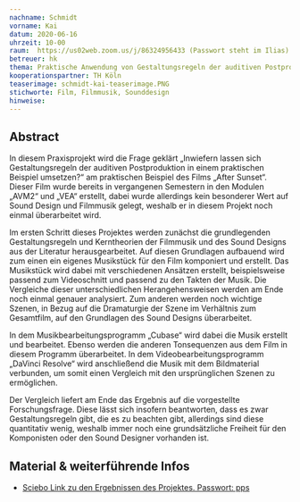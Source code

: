 ```yaml
---
nachname: Schmidt
vorname: Kai
datum: 2020-06-16
uhrzeit: 10-00
raum:  https://us02web.zoom.us/j/86324956433 (Passwort steht im Ilias) Präsentation 
betreuer: hk
thema: Praktische Anwendung von Gestaltungsregeln der auditiven Postproduktion im Film
kooperationspartner: TH Köln
teaserimage: schmidt-kai-teaserimage.PNG
stichworte: Film, Filmmusik, Sounddesign
hinweise:
---
```


## Abstract

In diesem Praxisprojekt wird die Frage geklärt „Inwiefern lassen sich Gestaltungsregeln der auditiven Postproduktion in einem praktischen Beispiel umsetzen?“ am praktischen Beispiel des Films „After Sunset“. Dieser Film wurde bereits in vergangenen Semestern in den Modulen „AVM2“ und „VEA“ erstellt, dabei wurde allerdings kein besonderer Wert auf Sound Design und Filmmusik gelegt, weshalb er in diesem Projekt noch einmal überarbeitet wird.

Im ersten Schritt dieses Projektes werden zunächst die grundlegenden Gestaltungsregeln und Kerntheorien der Filmmusik und des Sound Designs aus der Literatur herausgearbeitet. Auf diesen Grundlagen aufbauend wird zum einen ein eigenes Musikstück für den Film komponiert und erstellt. Das Musikstück wird dabei mit verschiedenen Ansätzen erstellt, beispielsweise passend zum Videoschnitt und passend zu den Takten der Musik. Die Vergleiche dieser unterschiedlichen Herangehensweisen werden am Ende noch einmal genauer analysiert. Zum anderen werden noch wichtige Szenen, in Bezug auf die Dramaturgie der Szene im Verhältnis zum Gesamtfilm, auf den Grundlagen des Sound Designs überarbeitet.

In dem Musikbearbeitungsprogramm „Cubase“ wird dabei die Musik erstellt und bearbeitet. Ebenso werden die anderen Tonsequenzen aus dem Film in diesem Programm überarbeitet. In dem Videobearbeitungsprogramm „DaVinci Resolve“ wird anschließend die Musik mit dem Bildmaterial verbunden, um somit einen Vergleich mit den ursprünglichen Szenen zu ermöglichen.

Der Vergleich liefert am Ende das Ergebnis auf die vorgestellte Forschungsfrage. Diese lässt sich insofern beantworten, dass es zwar Gestaltungsregeln gibt, die es zu beachten gibt, allerdings sind diese quantitativ wenig, weshalb immer noch eine grundsätzliche Freiheit für den Komponisten oder den Sound Designer vorhanden ist.

## Material & weiterführende Infos
- [Sciebo Link zu den Ergebnissen des Projektes. Passwort: pps](https://th-koeln.sciebo.de/s/uaz8TdnQXFNmseP)